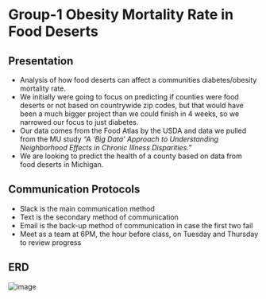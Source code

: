 # Group-1 Obesity Mortality Rate in Food Deserts

## Presentation
* Analysis of how food deserts can affect a communities diabetes/obesity mortality rate.
* We initially were going to focus on predicting if counties were food deserts or not based on countrywide zip codes, but that would have been a much bigger project than we could finish in 4 weeks, so we narrowed our focus to just diabetes. 
* Our data comes from the Food Atlas by the USDA and data we pulled from the MU study *“A ‘Big Data’ Approach to Understanding Neighborhood Effects in Chronic Illness Disparities.”*
* We are looking to predict the health of a county based on data from food deserts in Michigan. 

## Communication Protocols
* Slack is the main communication method
* Text is the secondary method of communication
* Email is the back-up method of communication in case the first two fail
* Meet as a team at 6PM, the hour before class, on Tuesday and Thursday to review progress

## ERD
![image](https://user-images.githubusercontent.com/100237685/183312296-1b115e6b-e4ea-4b6e-8326-334692879380.png)

